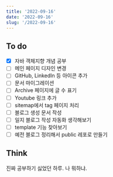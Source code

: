 ```yaml
---
title: '2022-09-16'
date: '2022-09-16'
slug: '/2022-09-16'
---
```


## To do

- [x] 자바 객체지향 개념 공부
- [ ] 메인 페이지 디자인 변경
- [ ] GitHub, LinkedIn 등 아이콘 추가
- [ ] 문서 마이그레이션
- [ ] Archive 페이지에 글 수 표기
- [ ] Youtube 링크 추가
- [ ] sitemap에서 tag 페이지 처리
- [ ] 블로그 생성 문서 작성
- [ ] 일지 블로그 작성 자동화 생각해보기
- [ ] template 기능 찾아보기
- [ ] 예전 블로그 정리해서 public 레포로 만들기

## Think

진짜 공부하기 싫었던 하루. 나 뭐하냐.